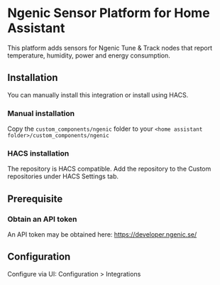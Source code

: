 # Ngenic Sensor Platform for Home Assistant
This platform adds sensors for Ngenic Tune & Track nodes that report temperature, humidity, power and energy consumption.

## Installation
You can manually install this integration or install using HACS.

### Manual installation
Copy the `custom_components/ngenic` folder to your `<home assistant folder>/custom_components/ngenic`

### HACS installation
The repository is HACS compatible. Add the repository to the Custom repositories under HACS Settings tab.

## Prerequisite
### Obtain an API token
An API token may be obtained here: https://developer.ngenic.se/

## Configuration
Configure via UI: Configuration > Integrations